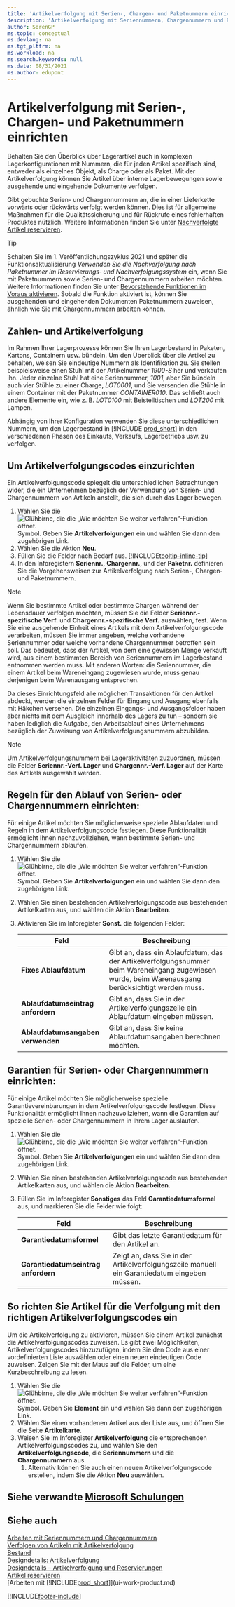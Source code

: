 ```yaml
---
title: 'Artikelverfolgung mit Serien-, Chargen- und Paketnummern einrichten'
description: 'Artikelverfolgung mit Seriennummern, Chargennummern und Paketnummern einrichten'
author: SorenGP
ms.topic: conceptual
ms.devlang: na
ms.tgt_pltfrm: na
ms.workload: na
ms.search.keywords: null
ms.date: 08/31/2021
ms.author: edupont
---
```

# Artikelverfolgung mit Serien-, Chargen- und Paketnummern einrichten

Behalten Sie den Überblick über Lagerartikel auch in komplexen Lagerkonfigurationen mit Nummern, die für jeden Artikel spezifisch sind, entweder als einzelnes Objekt, als Charge oder als Paket. Mit der Artikelverfolgung können Sie Artikel über interne Lagerbewegungen sowie ausgehende und eingehende Dokumente verfolgen.

Gibt gebuchte Serien- und Chargennummern an, die in einer Lieferkette vorwärts oder rückwärts verfolgt werden können. Dies ist für allgemeine Maßnahmen für die Qualitätssicherung und für Rückrufe eines fehlerhaften Produktes nützlich. Weitere Informationen finden Sie unter [Nachverfolgte Artikel reservieren](inventory-how-to-trace-item-tracked-items.md).  

> [!TIP]
> Schalten Sie im 1. Veröffentlichungszyklus 2021 und später die Funktionsaktualisierung *Verwenden Sie die Nachverfolgung nach Paketnummer im Reservierungs‑ und Nachverfolgungssystem* ein, wenn Sie mit Paketnummern sowie Serien‑ und Chargennummern arbeiten möchten. Weitere Informationen finden Sie unter [Bevorstehende Funktionen im Voraus aktivieren](admin-feature-management.md). Sobald die Funktion aktiviert ist, können Sie ausgehenden und eingehenden Dokumenten Paketnummern zuweisen, ähnlich wie Sie mit Chargennummern arbeiten können.  

## Zahlen‑ und Artikelverfolgung

Im Rahmen Ihrer Lagerprozesse können Sie Ihren Lagerbestand in Paketen, Kartons, Containern usw. bündeln. Um den Überblick über die Artikel zu behalten, weisen Sie eindeutige Nummern als Identifikation zu. Sie stellen beispielsweise einen Stuhl mit der Artikelnummer *1900-S* her und verkaufen ihn. Jeder einzelne Stuhl hat eine Seriennummer, *1001*, aber Sie bündeln auch vier Stühle zu einer Charge, *LOT0001*, und Sie versenden die Stühle in einem Container mit der Paketnummer *CONTAINER010*. Das schließt auch andere Elemente ein, wie z. B. *LOT0100* mit Beistelltischen und *LOT200* mit Lampen.  

Abhängig von Ihrer Konfiguration verwenden Sie diese unterschiedlichen Nummern, um den Lagerbestand in [!INCLUDE [prod_short](includes/prod_short.md)] in den verschiedenen Phasen des Einkaufs, Verkaufs, Lagerbetriebs usw. zu verfolgen.

## Um Artikelverfolgungscodes einzurichten

Ein Artikelverfolgungscode spiegelt die unterschiedlichen Betrachtungen wider, die ein Unternehmen bezüglich der Verwendung von Serien- und Chargennummern von Artikeln anstellt, die sich durch das Lager bewegen.  

1. Wählen Sie die ![Glühbirne, die die „Wie möchten Sie weiter verfahren“-Funktion öffnet.](media/ui-search/search_small.png "Sagen Sie mir, was Sie tun möchten") Symbol. Geben Sie **Artikelverfolgungen** ein und wählen Sie dann den zugehörigen Link.  
2. Wählen Sie die Aktion **Neu**.
3. Füllen Sie die Felder nach Bedarf aus. [!INCLUDE[tooltip-inline-tip](includes/tooltip-inline-tip_md.md)]  
4. In den Inforegistern **Seriennr.**, **Chargennr.**, und der **Paketnr.** definieren Sie die Vorgehensweisen zur Artikelverfolgung nach Serien-, Chargen‑ und Paketnummern.  

> [!NOTE]  
> Wenn Sie bestimmte Artikel oder bestimmte Chargen während der Lebensdauer verfolgen möchten, müssen Sie die Felder **Seriennr.-spezifische Verf.** und **Chargennr.-spezifische Verf.** auswählen, fest. Wenn Sie eine ausgehende Einheit eines Artikels mit dem Artikelverfolgungscode verarbeiten, müssen Sie immer angeben, welche vorhandene Seriennummer oder welche vorhandene Chargennummer betroffen sein soll. Das bedeutet, dass der Artikel, von dem eine gewissen Menge verkauft wird, aus einem bestimmten Bereich von Seriennummern im Lagerbestand entnommen werden muss. Mit anderen Worten: die Seriennummer, die einem Artikel beim Wareneingang zugewiesen wurde, muss genau derjenigen beim Warenausgang entsprechen.

Da dieses Einrichtungsfeld alle möglichen Transaktionen für den Artikel abdeckt, werden die einzelnen Felder für Eingang und Ausgang ebenfalls mit Häkchen versehen. Die einzelnen Eingangs- und Ausgangsfelder haben aber nichts mit dem Ausgleich innerhalb des Lagers zu tun – sondern sie haben lediglich die Aufgabe, den Arbeitsablauf eines Unternehmens bezüglich der Zuweisung von Artikelverfolgungsnummern abzubilden.  

> [!NOTE]  
>  Um Artikelverfolgungsnummern bei Lageraktivitäten zuzuordnen, müssen die Felder **Seriennr.-Verf. Lager** und **Chargennr.-Verf. Lager** auf der Karte des Artikels ausgewählt werden.  

## Regeln für den Ablauf von Serien- oder Chargennummern einrichten:

Für einige Artikel möchten Sie möglicherweise spezielle Ablaufdaten und Regeln in dem Artikelverfolgungscode festlegen. Diese Funktionalität ermöglicht Ihnen nachzuvollziehen, wann bestimmte Serien- und Chargennummern ablaufen.

1. Wählen Sie die ![Glühbirne, die die „Wie möchten Sie weiter verfahren“-Funktion öffnet.](media/ui-search/search_small.png "Sagen Sie mir, was Sie tun möchten") Symbol. Geben Sie **Artikelverfolgungen** ein und wählen Sie dann den zugehörigen Link.
2. Wählen Sie einen bestehenden Artikelverfolgungscode aus bestehenden Artikelkarten aus, und wählen die Aktion **Bearbeiten**.  
3. Aktivieren Sie im Inforegister **Sonst.** die folgenden Felder:  

    |Feld|Beschreibung|  
    |---------------------------------|---------------------------------------|  
    |**Fixes Ablaufdatum**|Gibt an, dass ein Ablaufdatum, das der Artikelverfolgungsnummer beim Wareneingang zugewiesen wurde, beim Warenausgang berücksichtigt werden muss.|  
    |**Ablaufdatumseintrag anfordern**|Gibt an, dass Sie in der Artikelverfolgungszeile ein Ablaufdatum eingeben müssen.|  
    |**Ablaufdatumsangaben verwenden**|Gibt an, dass Sie keine Ablaufdatumsangaben berechnen möchten. |  

## Garantien für Serien- oder Chargennummern einrichten:

Für einige Artikel möchten Sie möglicherweise spezielle Garantievereinbarungen in dem Artikelverfolgungscode festlegen. Diese Funktionalität ermöglicht Ihnen nachzuvollziehen, wann die Garantien auf spezielle Serien- oder Chargennummern in Ihrem Lager auslaufen.  

1. Wählen Sie die ![Glühbirne, die die „Wie möchten Sie weiter verfahren“-Funktion öffnet.](media/ui-search/search_small.png "Sagen Sie mir, was Sie tun möchten") Symbol. Geben Sie **Artikelverfolgungen** ein und wählen Sie dann den zugehörigen Link.  
2. Wählen Sie einen bestehenden Artikelverfolgungscode aus bestehenden Artikelkarten aus, und wählen die Aktion **Bearbeiten**.  
3. Füllen Sie im Inforegister **Sonstiges** das Feld **Garantiedatumsformel** aus, und markieren Sie die Felder wie folgt:  

    |Feld|Beschreibung|  
    |---------------------------------|---------------------------------------|  
    |**Garantiedatumsformel**|Gibt das letzte Garantiedatum für den Artikel an.|  
    |**Garantiedatumseintrag anfordern**|Zeigt an, dass Sie in der Artikelverfolgungszeile manuell ein Garantiedatum eingeben müssen.|  


## So richten Sie Artikel für die Verfolgung mit den richtigen Artikelverfolgungscodes ein

Um die Artikelverfolgung zu aktivieren, müssen Sie einem Artikel zunächst die Artikelverfolgungscodes zuweisen. Es gibt zwei Möglichkeiten, Artikelverfolgungscodes hinzuzufügen, indem Sie den Code aus einer vordefinierten Liste auswählen oder einen neuen eindeutigen Code zuweisen. Zeigen Sie mit der Maus auf die Felder, um eine Kurzbeschreibung zu lesen.

1. Wählen Sie die ![Glühbirne, die die „Wie möchten Sie weiter verfahren“-Funktion öffnet.](media/ui-search/search_small.png "Was möchten Sie tun?") Symbol. Geben Sie **Element** ein und wählen Sie dann den zugehörigen Link.
2. Wählen Sie einen vorhandenen Artikel aus der Liste aus, und öffnen Sie die Seite **Artikelkarte**.  
3. Weisen Sie im Inforegister **Artikelverfolgung** die entsprechenden Artikelverfolgungscodes zu, und wählen Sie den **Artikelverfolgungscode**, die **Seriennummern** und die **Chargennummern** aus.
    1. Alternativ können Sie auch einen neuen Artikelverfolgungscode erstellen, indem Sie die Aktion **Neu** auswählen.

## Siehe verwandte [Microsoft Schulungen](/training/modules/prepare-item-tracking/)

## Siehe auch

[Arbeiten mit Seriennummern und Chargennummern](inventory-how-work-item-tracking.md)  
[Verfolgen von Artikeln mit Artikelverfolgung](inventory-how-to-trace-item-tracked-items.md)  
[Bestand](inventory-manage-inventory.md)  
[Designdetails: Artikelverfolgung](design-details-item-tracking.md)  
[Designdetails – Artikelverfolgung und Reservierungen](design-details-item-tracking-and-reservations.md)  
[Artikel reservieren](inventory-how-to-reserve-items.md)  
[Arbeiten mit [!INCLUDE[prod_short](includes/prod_short.md)]](ui-work-product.md)  

[!INCLUDE[footer-include](includes/footer-banner.md)]
